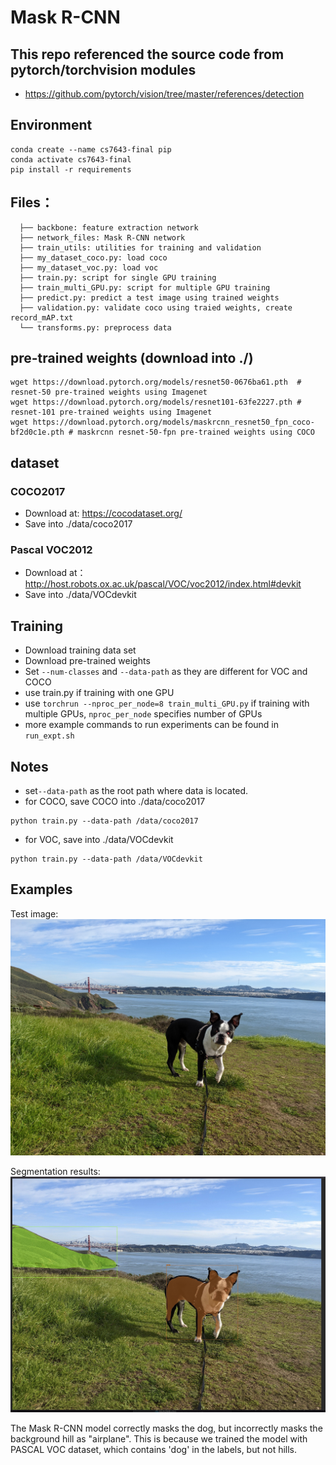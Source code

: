 # Mask R-CNN

## This repo referenced the source code from pytorch/torchvision modules
* https://github.com/pytorch/vision/tree/master/references/detection

## Environment
```
conda create --name cs7643-final pip
conda activate cs7643-final
pip install -r requirements
```

## Files：
```
  ├── backbone: feature extraction network
  ├── network_files: Mask R-CNN network
  ├── train_utils: utilities for training and validation
  ├── my_dataset_coco.py: load coco
  ├── my_dataset_voc.py: load voc
  ├── train.py: script for single GPU training
  ├── train_multi_GPU.py: script for multiple GPU training
  ├── predict.py: predict a test image using trained weights
  ├── validation.py: validate coco using traied weights, create record_mAP.txt
  └── transforms.py: preprocess data 
```

## pre-trained weights (download into ./)
```
wget https://download.pytorch.org/models/resnet50-0676ba61.pth  # resnet-50 pre-trained weights using Imagenet
wget https://download.pytorch.org/models/resnet101-63fe2227.pth # resnet-101 pre-trained weights using Imagenet
wget https://download.pytorch.org/models/maskrcnn_resnet50_fpn_coco-bf2d0c1e.pth # maskrcnn resnet-50-fpn pre-trained weights using COCO
```
 
## dataset
### COCO2017
* Download at: https://cocodataset.org/
* Save into ./data/coco2017

### Pascal VOC2012
* Download at： http://host.robots.ox.ac.uk/pascal/VOC/voc2012/index.html#devkit
* Save into ./data/VOCdevkit

## Training
* Download training data set
* Download pre-trained weights
* Set `--num-classes` and `--data-path` as they are different for VOC and COCO
* use train.py if training with one GPU
* use `torchrun --nproc_per_node=8 train_multi_GPU.py` if training with multiple GPUs, `nproc_per_node` specifies number of GPUs
* more example commands to run experiments can be found in `run_expt.sh`
## Notes
* set`--data-path` as the root path where data is located. 
* for COCO, save COCO into ./data/coco2017
```
python train.py --data-path /data/coco2017
```
* for VOC, save into ./data/VOCdevkit
```
python train.py --data-path /data/VOCdevkit
```

## Examples
Test image:
![bingo](bingo.jpg)

Segmentation results:
![Segmentation results](bingo_seg_results.jpg)


The Mask R-CNN model correctly masks the dog, but incorrectly masks the background hill as "airplane". This is because we trained the model with PASCAL VOC dataset, which contains 'dog' in the labels, but not hills. 